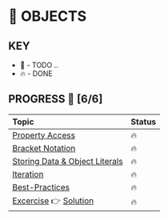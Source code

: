 # 🐺 OBJECTS

## KEY
* 🚧 - TODO ..
* 🔥 - DONE

## PROGRESS 🚀 [6/6]
|  Topic       |        Status     |
| :-------------  | :------------- |
| [Property Access](./notes/Property-Access.md) | 🔥 |
| [Bracket Notation](./notes/Bracket-Notation.md)| 🔥 |
| [Storing Data & Object Literals](./notes/StoringData-&-Object-Literals.md) | 🔥 |
|[Iteration](./notes/Iteration.md) | 🔥 |
|[Best-Practices](./notes/Best-Practices.md)| 🔥 |
|[Excercise](./exercise/README.md) 👉 [Solution](./solution/objects.js) | 🔥 |
